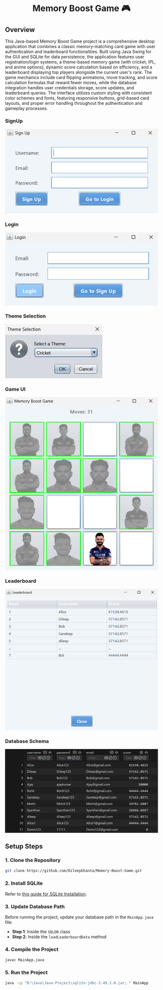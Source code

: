 
<h1 align="center">Memory Boost Game 🎮</h1>

## Overview
This Java-based Memory Boost Game project is a comprehensive desktop application that combines a classic memory-matching card game with user authentication and leaderboard functionalities. Built using Java Swing for the GUI and SQLite for data persistence, the application features user registration/login systems, a theme-based memory game (with cricket, IPL, and anime options), dynamic score calculation based on efficiency, and a leaderboard displaying top players alongside the current user's rank. The game mechanics include card flipping animations, move tracking, and score calculation formulas that reward fewer moves, while the database integration handles user credentials storage, score updates, and leaderboard queries. The interface utilizes custom styling with consistent color schemes and fonts, featuring responsive buttons, grid-based card layouts, and proper error handling throughout the authentication and gameplay processes.

### SignUp
![image](./UI/SignUp.png) 

### Login
![image](./UI/Login.png) 

### Theme Selection
![image](./UI/Theme%20Selection.png) 

### Game UI
![image](./UI/Game%20UI.png) 

### Leaderboard 
![image](./UI/Leaderboard.png) 

### Database Schema 
![image](./UI/Database%20Schema.png) 


## Setup Steps

### 1. Clone the Repository

```bash
git clone https://github.com/DileepGhanta/Memory-Boost-Game.git
```

### 2. Install SQLite

Refer to [this guide for SQLite Installation](https://docs.google.com/document/d/1QI-S8keazW8rkgmco5U-mdDQhbLZPsCRrIu7C9udyr4/edit?usp=sharing).

### 3. Update Database Path

Before running the project, update your database path in the `MainApp.java` file:
- **Step 1**: Inside the `SQLDB` class
- **Step 2**: Inside the `loadLeaderboardData` method

### 4. Compile the Project

```bash
javac MainApp.java
```

### 5. Run the Project

```bash
java -cp "D:\Java\Java-Project\sqlite-jdbc-3.49.1.0.jar;." MainApp
```
